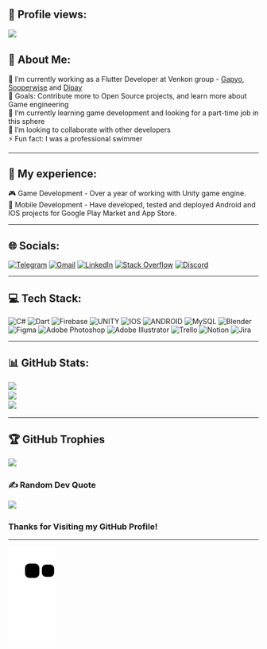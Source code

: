 ## 👀 Profile views:
[![](https://visitcount.itsvg.in/api?id=caypoh23&icon=0&color=6)](https://visitcount.itsvg.in)

## 💫 About Me:
🔭 I’m currently working as a Flutter Developer at Venkon group - [Gapyo](https://play.google.com/store/apps/details?id=uz.gapyo.mobile), [Sooperwise](https://play.google.com/store/apps/details?id=com.sooperwise.mobile) and [Dipay](https://play.google.com/store/apps/details?id=uz.didox.mobile)<br>🥅 Goals: Contribute more to Open Source projects, and learn more about Game engineering<br>🌱 I’m currently learning game development and looking for a part-time job in this sphere<br>👯 I’m looking to collaborate with other developers<br>⚡ Fun fact: I was a professional swimmer<br>

---

## 💼 My experience:

🎮 Game Development - Over a year of working with Unity game engine.<br>
📱 Mobile Development - Have developed, tested and deployed Android and IOS projects for Google Play Market and App Store.

---

## 🌐 Socials:

[![Telegram](https://img.shields.io/badge/Telegram-2CA5E0?style=for-the-badge&logo=telegram&logoColor=white)](https://t.me/caypoh23/)
[![Gmail](https://img.shields.io/badge/Gmail-D14836?style=for-the-badge&logo=gmail&logoColor=white)](mailto:caypoh23@gmail.com)
[![LinkedIn](https://img.shields.io/badge/LinkedIn-0077B5?style=for-the-badge&logo=linkedin&logoColor=white)](https://linkedin.com/in/bobur-irgashev-153503198/) [![Stack Overflow](https://img.shields.io/badge/Stackoverflow-F47F24?style=for-the-badge&logo=Stackoverflow&logoColor=white)](https://stackoverflow.com/users/15524876/caypoh23) [![Discord](https://img.shields.io/badge/Discord-7289DA?style=for-the-badge&logo=discord&logoColor=white)](https://discord.com/users/caypoh23#2019) 

---

## 💻 Tech Stack:
![C#](https://img.shields.io/badge/c%23-%23239120.svg?style=for-the-badge&logo=c-sharp&logoColor=white) ![Dart](https://img.shields.io/badge/dart-%230175C2.svg?style=for-the-badge&logo=dart&logoColor=white) ![Firebase](https://img.shields.io/badge/firebase-%23039BE5.svg?style=for-the-badge&logo=firebase) ![UNITY](https://img.shields.io/badge/Unity-%2320232a.svg?style=for-the-badge&logo=unity&logoColor=white) ![IOS](https://img.shields.io/badge/IOS-%2320232a.svg?style=for-the-badge&logo=apple&logoColor=white) ![ANDROID](https://img.shields.io/badge/android-%2320232a.svg?style=for-the-badge&logo=android&logoColor=%a4c639) ![MySQL](https://img.shields.io/badge/mysql-%2300f.svg?style=for-the-badge&logo=mysql&logoColor=white) ![Blender](https://img.shields.io/badge/blender-%23F5792A.svg?style=for-the-badge&logo=blender&logoColor=white) 	![Figma](https://img.shields.io/badge/figma-%23F24E1E.svg?style=for-the-badge&logo=figma&logoColor=white) ![Adobe Photoshop](https://img.shields.io/badge/adobephotoshop-%2331A8FF.svg?style=for-the-badge&logo=adobephotoshop&logoColor=white) ![Adobe Illustrator](https://img.shields.io/badge/adobeillustrator-%23FF9A00.svg?style=for-the-badge&logo=adobeillustrator&logoColor=white) ![Trello](https://img.shields.io/badge/Trello-%23026AA7.svg?style=for-the-badge&logo=Trello&logoColor=white) ![Notion](https://img.shields.io/badge/Notion-%23000000.svg?style=for-the-badge&logo=notion&logoColor=white) ![Jira](https://img.shields.io/badge/jira-%230A0FFF.svg?style=for-the-badge&logo=jira&logoColor=white)

---

## 📊 GitHub Stats:
![](https://github-readme-stats.vercel.app/api?username=caypoh23&theme=tokyonight&hide_border=false&include_all_commits=true&count_private=true)<br/>
![](https://github-readme-streak-stats.herokuapp.com/?user=caypoh23&theme=tokyonight&hide_border=false)<br/>
![](https://github-readme-stats.vercel.app/api/top-langs/?username=caypoh23&theme=tokyonight&hide_border=false&include_all_commits=true&count_private=true&layout=compact)

---

## 🏆 GitHub Trophies
![](https://github-profile-trophy.vercel.app/?username=caypoh23&theme=dracula&no-frame=false&no-bg=false&margin-w=4)

### ✍️ Random Dev Quote
![](https://quotes-github-readme.vercel.app/api?type=horizontal&theme=tokyonight)

### Thanks for Visiting my GitHub Profile!
---

![snake svg](https://github.com/caypoh23/caypoh23/blob/output/github-contribution-grid-snake.svg)
